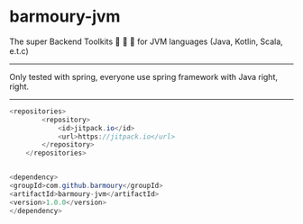 # barmoury-jvm
The super Backend Toolkits 🔨 🔧 🚀  for JVM languages (Java, Kotlin, Scala, e.t.c)

---

Only tested with spring, everyone use spring framework with Java right, right.

---

```java
<repositories>
		<repository>
		    <id>jitpack.io</id>
		    <url>https://jitpack.io</url>
		</repository>
	</repositories>


<dependency>
<groupId>com.github.barmoury</groupId>
<artifactId>barmoury-jvm</artifactId>
<version>1.0.0</version>
</dependency>
```
